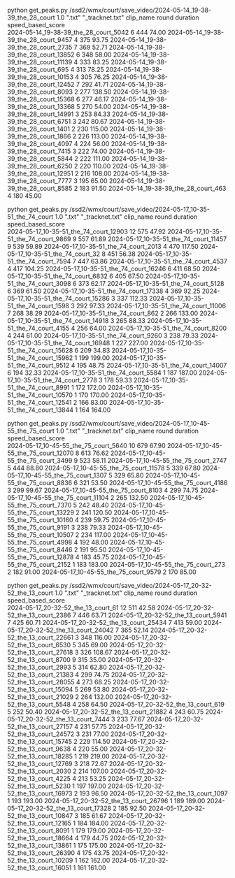 python get_peaks.py  /ssd2/wmx/court/save_video/2024-05-14_19-38-39_the_28_court 1.0 ".txt" "_tracknet.txt"
clip_name                                round    duration   speed_based_score                       
2024-05-14_19-38-39_the_28_court_5042    6        444        74.00
2024-05-14_19-38-39_the_28_court_9457    4        375        93.75
2024-05-14_19-38-39_the_28_court_2735    7        369        52.71
2024-05-14_19-38-39_the_28_court_13852   6        348        58.00
2024-05-14_19-38-39_the_28_court_11139   4        333        83.25
2024-05-14_19-38-39_the_28_court_695     4        313        78.25
2024-05-14_19-38-39_the_28_court_10153   4        305        76.25
2024-05-14_19-38-39_the_28_court_12452   7        292        41.71
2024-05-14_19-38-39_the_28_court_8093    2        277        138.50
2024-05-14_19-38-39_the_28_court_15368   6        277        46.17
2024-05-14_19-38-39_the_28_court_13368   5        270        54.00
2024-05-14_19-38-39_the_28_court_14991   3        253        84.33
2024-05-14_19-38-39_the_28_court_6751    3        242        80.67
2024-05-14_19-38-39_the_28_court_1401    2        230        115.00
2024-05-14_19-38-39_the_28_court_1866    2        226        113.00
2024-05-14_19-38-39_the_28_court_4097    4        224        56.00
2024-05-14_19-38-39_the_28_court_7415    3        222        74.00
2024-05-14_19-38-39_the_28_court_5844    2        222        111.00
2024-05-14_19-38-39_the_28_court_6250    2        220        110.00
2024-05-14_19-38-39_the_28_court_12951   2        216        108.00
2024-05-14_19-38-39_the_28_court_7777    3        195        65.00
2024-05-14_19-38-39_the_28_court_8585    2        183        91.50
2024-05-14_19-38-39_the_28_court_463     4        180        45.00




python get_peaks.py  /ssd2/wmx/court/save_video/2024-05-17_10-35-51_the_74_court 1.0 ".txt" "_tracknet.txt"
clip_name                                round    duration   speed_based_score                       
2024-05-17_10-35-51_the_74_court_12903   12       575        47.92
2024-05-17_10-35-51_the_74_court_9869    9        557        61.89
2024-05-17_10-35-51_the_74_court_11457   9        539        59.89
2024-05-17_10-35-51_the_74_court_2013    4        470        117.50
2024-05-17_10-35-51_the_74_court_32      8        451        56.38
2024-05-17_10-35-51_the_74_court_7594    7        447        63.86
2024-05-17_10-35-51_the_74_court_4537    4        417        104.25
2024-05-17_10-35-51_the_74_court_16246   6        411        68.50
2024-05-17_10-35-51_the_74_court_6832    6        405        67.50
2024-05-17_10-35-51_the_74_court_3098    6        373        62.17
2024-05-17_10-35-51_the_74_court_5128    6        369        61.50
2024-05-17_10-35-51_the_74_court_17338   4        369        92.25
2024-05-17_10-35-51_the_74_court_15286   3        337        112.33
2024-05-17_10-35-51_the_74_court_1598    3        292        97.33
2024-05-17_10-35-51_the_74_court_11006   7        268        38.29
2024-05-17_10-35-51_the_74_court_862     2        266        133.00
2024-05-17_10-35-51_the_74_court_14918   3        265        88.33
2024-05-17_10-35-51_the_74_court_4155    4        256        64.00
2024-05-17_10-35-51_the_74_court_8200    4        244        61.00
2024-05-17_10-35-51_the_74_court_9260    3        238        79.33
2024-05-17_10-35-51_the_74_court_16948   1        227        227.00
2024-05-17_10-35-51_the_74_court_15628   6        209        34.83
2024-05-17_10-35-51_the_74_court_15962   1        199        199.00
2024-05-17_10-35-51_the_74_court_9512    4        195        48.75
2024-05-17_10-35-51_the_74_court_14007   6        194        32.33
2024-05-17_10-35-51_the_74_court_5584    1        187        187.00
2024-05-17_10-35-51_the_74_court_2778    3        178        59.33
2024-05-17_10-35-51_the_74_court_8991    1        172        172.00
2024-05-17_10-35-51_the_74_court_10570   1        170        170.00
2024-05-17_10-35-51_the_74_court_12541   2        166        83.00
2024-05-17_10-35-51_the_74_court_13844   1        164        164.00




python get_peaks.py  /ssd2/wmx/court/save_video/2024-05-17_10-45-55_the_75_court 1.0 ".txt" "_tracknet.txt"
clip_name                                round    duration   speed_based_score                       
2024-05-17_10-45-55_the_75_court_5640    10       679        67.90
2024-05-17_10-45-55_the_75_court_12070   8        613        76.62
2024-05-17_10-45-55_the_75_court_3499    9        523        58.11
2024-05-17_10-45-55_the_75_court_2747    5        444        88.80
2024-05-17_10-45-55_the_75_court_11578   5        339        67.80
2024-05-17_10-45-55_the_75_court_1307    5        329        65.80
2024-05-17_10-45-55_the_75_court_8836    6        321        53.50
2024-05-17_10-45-55_the_75_court_4186    3        299        99.67
2024-05-17_10-45-55_the_75_court_8103    4        299        74.75
2024-05-17_10-45-55_the_75_court_11104   2        265        132.50
2024-05-17_10-45-55_the_75_court_7370    5        242        48.40
2024-05-17_10-45-55_the_75_court_13229   2        241        120.50
2024-05-17_10-45-55_the_75_court_10160   4        239        59.75
2024-05-17_10-45-55_the_75_court_9191    3        238        79.33
2024-05-17_10-45-55_the_75_court_10507   2        234        117.00
2024-05-17_10-45-55_the_75_court_4998    4        192        48.00
2024-05-17_10-45-55_the_75_court_8446    2        191        95.50
2024-05-17_10-45-55_the_75_court_12878   4        183        45.75
2024-05-17_10-45-55_the_75_court_2152    1        183        183.00
2024-05-17_10-45-55_the_75_court_273     2        182        91.00
2024-05-17_10-45-55_the_75_court_9579    2        170        85.00



python get_peaks.py  /ssd2/wmx/court/save_video/2024-05-17_20-32-52_the_13_court 1.0 ".txt" "_tracknet.txt"
clip_name                                round    duration   speed_based_score                       
2024-05-17_20-32-52_the_13_court_61      12       511        42.58
2024-05-17_20-32-52_the_13_court_2386    7        446        63.71
2024-05-17_20-32-52_the_13_court_5941    7        425        60.71
2024-05-17_20-32-52_the_13_court_25434   7        413        59.00
2024-05-17_20-32-52_the_13_court_24042   7        365        52.14
2024-05-17_20-32-52_the_13_court_22661   3        348        116.00
2024-05-17_20-32-52_the_13_court_6530    5        345        69.00
2024-05-17_20-32-52_the_13_court_27618   3        326        108.67
2024-05-17_20-32-52_the_13_court_8700    9        315        35.00
2024-05-17_20-32-52_the_13_court_2993    5        314        62.80
2024-05-17_20-32-52_the_13_court_21383   4        299        74.75
2024-05-17_20-32-52_the_13_court_28055   4        273        68.25
2024-05-17_20-32-52_the_13_court_15094   5        269        53.80
2024-05-17_20-32-52_the_13_court_21029   2        264        132.00
2024-05-17_20-32-52_the_13_court_5548    4        258        64.50
2024-05-17_20-32-52_the_13_court_619     5        252        50.40
2024-05-17_20-32-52_the_13_court_21882   4        243        60.75
2024-05-17_20-32-52_the_13_court_7444    3        233        77.67
2024-05-17_20-32-52_the_13_court_27157   4        231        57.75
2024-05-17_20-32-52_the_13_court_24572   3        231        77.00
2024-05-17_20-32-52_the_13_court_15745   2        229        114.50
2024-05-17_20-32-52_the_13_court_9638    4        220        55.00
2024-05-17_20-32-52_the_13_court_18285   1        219        219.00
2024-05-17_20-32-52_the_13_court_12769   3        218        72.67
2024-05-17_20-32-52_the_13_court_2030    2        214        107.00
2024-05-17_20-32-52_the_13_court_4225    4        213        53.25
2024-05-17_20-32-52_the_13_court_5230    1        197        197.00
2024-05-17_20-32-52_the_13_court_16973   2        193        96.50
2024-05-17_20-32-52_the_13_court_1097    1        193        193.00
2024-05-17_20-32-52_the_13_court_26796   1        189        189.00
2024-05-17_20-32-52_the_13_court_17328   2        185        92.50
2024-05-17_20-32-52_the_13_court_10847   3        185        61.67
2024-05-17_20-32-52_the_13_court_12165   1        184        184.00
2024-05-17_20-32-52_the_13_court_8091    1        179        179.00
2024-05-17_20-32-52_the_13_court_18664   4        179        44.75
2024-05-17_20-32-52_the_13_court_13861   1        175        175.00
2024-05-17_20-32-52_the_13_court_26390   4        175        43.75
2024-05-17_20-32-52_the_13_court_10209   1        162        162.00
2024-05-17_20-32-52_the_13_court_16051   1        161        161.00